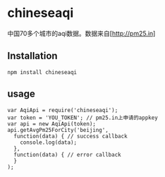 chineseaqi
======

中国70多个城市的aqi数据。数据来自[http://pm25.in]

## Installation

```
npm install chineseaqi 
```

## usage

```
var AqiApi = require('chineseaqi');
var token = 'YOU_TOKEN'; // pm25.in上申请的appkey
var api = new AqiApi(token);
api.getAvgPm25ForCity('beijing',
  function(data) { // success callback
    console.log(data);    
  },
  function(data) { // error callback
  }
);
```
